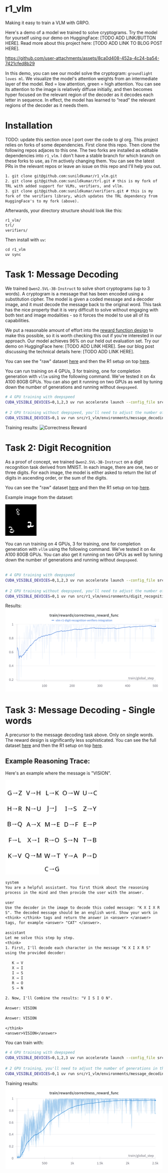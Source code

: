 # r1_vlm
Making it easy to train a VLM with GRPO. 

Here's a demo of a model we trained to solve cryptograms. Try the model for yourself using our demo on HuggingFace: [TODO ADD LINK/BUTTON HERE]. Read more about this project here: [TODO ADD LINK TO BLOG POST HERE].

https://github.com/user-attachments/assets/8ca0d408-452a-4c24-ba54-7421cfed8b29

In this demo, you can see our model solve the cryptogram: `groundlight loves ml`. We visualize the model's attention weights from an intermediate layer of the model. Red = low attention, green = high attention. You can see its attention to the image is relatively diffuse initially, and then becomes hyper focused on the relevant region of the decoder as it decodes each letter in sequence. In effect, the model has learned to “read” the relevant regions of the decoder as it needs them.

# Installation
TODO: update this section once I port over the code to gl org.
This project relies on forks of some dependencies. First clone this repo. Then clone the following repos adjaces to this one. The two forks are installed as editable dependencies into `r1_vlm`. I don't have a stable branch for which branch on these forks to use, as I'm actively changing them. You can see the latest PRs in the relevant repos or leave an issue on this repo and I'll help you out. 
```
1. git clone git@github.com:sunildkumar/r1_vlm.git
2. git clone git@github.com:sunildkumar/trl.git # this is my fork of TRL with added support for VLMs, verifiers, and vllm.
3. git clone git@github.com:sunildkumar/verifiers.git # this is my fork of the verifiers library, which updates the TRL dependency from HuggingFace's to my fork (above).
```

Afterwards, your directory structure should look like this:
```
r1_vlm/
trl/
verifiers/
```

Then install with `uv`:
```
cd r1_vlm
uv sync
```

# Task 1: Message Decoding
We trained `Qwen2.5VL-3B-Instruct` to solve short cryptograms (up to 3 words). A cryptogram is a message that has been encoded using a substitution cipher. The model is given a coded message and a decoder image, and it must decode the message back to the original word. This task has the nice property that it is very difficult to solve without engaging with both text and image modalities - so it forces the model to use all of its capabilities.

We put a reasonable amount of effort into the [reward function design](src/r1_vlm/environments/message_decoding_words_and_sequences_env/message_decoding_sequences_env.py) to make this possible, so it is worth checking this out if you're interested in our approach. Our model achieves 96% on our held out evaluation set. Try our demo on HuggingFace here: [TODO ADD LINK HERE]. See our blog post discussing the technical details here: [TODO ADD LINK HERE].

You can see the "raw" dataset [here](https://huggingface.co/datasets/sunildkumar/message-decoding-words-and-sequences) and then the R1 setup on top [here](https://huggingface.co/datasets/sunildkumar/message-decoding-words-and-sequences-r1).

You can run training on 4 GPUs, 3 for training, one for completion generation with `vllm` using the following command. We've tested it on 4x A100 80GB GPUs. You can also get it running on two GPUs as well by tuning down the number of generations and running without `deepspeed`.

```bash
# 4 GPU training with deepspeed
CUDA_VISIBLE_DEVICES=0,1,2,3 uv run accelerate launch --config_file src/r1_vlm/deepspeed_configs/multi_gpu_3only.yaml src/r1_vlm/environments/message_decoding_words_and_sequences_env/train.py

# 2 GPU training without deepspeed, you'll need to adjust the number of generations in the train.py file.
CUDA_VISIBLE_DEVICES=0,1 uv run src/r1_vlm/environments/message_decoding_words_and_sequences_env/train.py
```

Training results:
![Correctness Reward](images/message_decoding_sequence_correctness_reward.png)

# Task 2: Digit Recognition
As a proof of concept, we trained `Qwen2.5VL-3B-Instruct` on a digit recognition task derived from MNIST. In each image, there are one, two or three digits. For each image, the model is either asked to return the list of digits in ascending order, or the sum of the digits.

You can see the "raw" dataset [here](https://huggingface.co/datasets/sunildkumar/digit-recognition) and then the R1 setup on top [here](https://huggingface.co/datasets/sunildkumar/digit-recognition-r1).

Example image from the dataset:


![Example of digit recognition task](images/digits_example.png)

You can run training on 4 GPUs, 3 for training, one for completion generation with `vllm` using the following command. We've tested it on 4x A100 80GB GPUs. You can also get it running on two GPUs as well by tuning down the number of generations and running without `deepspeed`.
```bash

# 4 GPU training with deepspeed
CUDA_VISIBLE_DEVICES=0,1,2,3 uv run accelerate launch --config_file src/r1_vlm/deepspeed_configs/multi_gpu_3only.yaml src/r1_vlm/environments/digit_recognition_env/train.py

# 2 GPU training without deepspeed, you'll need to adjust the number of generations in the train.py file.
CUDA_VISIBLE_DEVICES=0,1 uv run src/r1_vlm/environments/digit_recognition_env/train.py
```

Results:
![Correctness Reward](images/digit_recognition_correctness_reward.png)

# Task 3: Message Decoding - Single words
A precursor to the message decoding task above. Only on single words. The reward design is significantly less sophisticated. 
You can see the full dataset [here](https://huggingface.co/datasts/sunildkumar/message-decoding-words) and then the R1 setup on top [here](https://huggingface.co/datasets/sunildkumar/message-decoding-words-r1).


## Example Reasoning Trace:
Here's an example where the message is "VISION". 

![Decoder Image](images/example_decoder.webp)

```
system
You are a helpful assistant. You first think about the reasoning process in the mind and then provide the user with the answer.

user
Use the decoder in the image to decode this coded message: "K X I X R S". The decoded message should be an english word. Show your work in <think> </think> tags and return the answer in <answer> </answer> tags, for example <answer> "CAT" </answer>.

assistant
Let me solve this step by step.
<think> 
1. First, I'll decode each character in the message "K X I X R S" using the provided decoder:

   K → V
   X → I
   I → S
   X → I
   R → O
   S → N

2. Now, I'll Combine the results: "V I S I O N".

Answer: VISION

Answer: VISION

</think>
<answer>VISION</answer>
```

You can train with:
```bash 
# 4 GPU training with deepspeed
CUDA_VISIBLE_DEVICES=0,1,2,3 uv run accelerate launch --config_file src/r1_vlm/deepspeed_configs/multi_gpu_3only.yaml src/r1_vlm/environments/message_decoding_env/train.py

# 2 GPU training, you'll need to adjust the number of generations in the train.py file.
CUDA_VISIBLE_DEVICES=0,1 uv run src/r1_vlm/environments/message_decoding_env/train.py
```

Training results:
![Correctness Reward](images/message_decoding_correctness_reward.png)